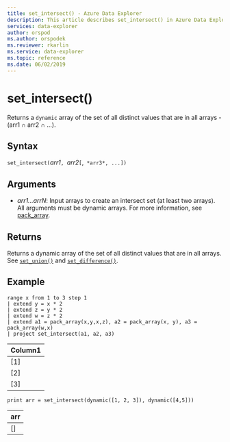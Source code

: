 ```yaml
---
title: set_intersect() - Azure Data Explorer
description: This article describes set_intersect() in Azure Data Explorer.
services: data-explorer
author: orspod
ms.author: orspodek
ms.reviewer: rkarlin
ms.service: data-explorer
ms.topic: reference
ms.date: 06/02/2019
---
```

# set_intersect()

Returns a `dynamic` array of the set of all distinct values that are in all arrays - (arr1 ∩ arr2 ∩ ...).

## Syntax

`set_intersect(`*arr1*`, `*arr2*`[`,` *arr3*, ...])`

## Arguments

* *arr1...arrN*: Input arrays to create an intersect set (at least two arrays). All arguments must be dynamic arrays. For more information, see [pack_array](packarrayfunction.md). 

## Returns

Returns a dynamic array of the set of all distinct values that are in all arrays. See [`set_union()`](setunionfunction.md) and [`set_difference()`](setdifferencefunction.md).

## Example

<!-- csl: https://help.kusto.windows.net:443/Samples -->
```kusto
range x from 1 to 3 step 1
| extend y = x * 2
| extend z = y * 2
| extend w = z * 2
| extend a1 = pack_array(x,y,x,z), a2 = pack_array(x, y), a3 = pack_array(w,x)
| project set_intersect(a1, a2, a3)
```

|Column1|
|---|
|[1]|
|[2]|
|[3]|

<!-- csl: https://help.kusto.windows.net:443/Samples -->
```kusto
print arr = set_intersect(dynamic([1, 2, 3]), dynamic([4,5]))
```

|arr|
|---|
|[]|
